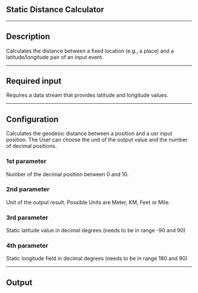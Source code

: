 <!--
  ~ Licensed to the Apache Software Foundation (ASF) under one or more
  ~ contributor license agreements.  See the NOTICE file distributed with
  ~ this work for additional information regarding copyright ownership.
  ~ The ASF licenses this file to You under the Apache License, Version 2.0
  ~ (the "License"); you may not use this file except in compliance with
  ~ the License.  You may obtain a copy of the License at
  ~
  ~    http://www.apache.org/licenses/LICENSE-2.0
  ~
  ~ Unless required by applicable law or agreed to in writing, software
  ~ distributed under the License is distributed on an "AS IS" BASIS,
  ~ WITHOUT WARRANTIES OR CONDITIONS OF ANY KIND, either express or implied.
  ~ See the License for the specific language governing permissions and
  ~ limitations under the License.
  ~
  -->

## Static Distance Calculator

***

## Description

Calculates the distance between a fixed location (e.g., a place) and a latitude/longitude pair of an input
 event.

***

## Required input

Requires a data stream that provides latitude and longitude values.

***

## Configuration

Calculates the geodesic distance between a position and a usr input position. The User can choose the unit of the output value and the number of decimal positions.


### 1st parameter

Number of the decimal position between 0 and 10.

### 2nd parameter

Unit of the output result. Possible Units are Meter, KM, Feet or Mile.

### 3rd parameter
Static latitude value in decimal degrees (needs to be in range -90 and 90)

### 4th parameter
Static longitude field in decimal degrees (needs to be in range 180 and 90)

***

## Output
